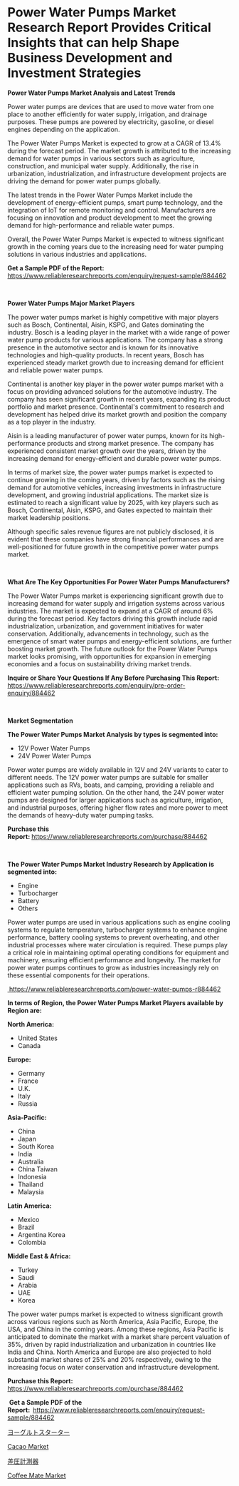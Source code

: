 <p><h1>Power Water Pumps Market Research Report Provides Critical Insights that can help Shape Business Development and Investment Strategies</h1></p><p><strong>Power Water Pumps Market Analysis and Latest Trends</strong></p>
<p><p>Power water pumps are devices that are used to move water from one place to another efficiently for water supply, irrigation, and drainage purposes. These pumps are powered by electricity, gasoline, or diesel engines depending on the application.</p><p>The Power Water Pumps Market is expected to grow at a CAGR of 13.4% during the forecast period. The market growth is attributed to the increasing demand for water pumps in various sectors such as agriculture, construction, and municipal water supply. Additionally, the rise in urbanization, industrialization, and infrastructure development projects are driving the demand for power water pumps globally.</p><p>The latest trends in the Power Water Pumps Market include the development of energy-efficient pumps, smart pump technology, and the integration of IoT for remote monitoring and control. Manufacturers are focusing on innovation and product development to meet the growing demand for high-performance and reliable water pumps.</p><p>Overall, the Power Water Pumps Market is expected to witness significant growth in the coming years due to the increasing need for water pumping solutions in various industries and applications.</p></p>
<p><strong>Get a Sample PDF of the Report:&nbsp;</strong> <a href="https://www.reliableresearchreports.com/enquiry/request-sample/884462">https://www.reliableresearchreports.com/enquiry/request-sample/884462</a></p>
<p>&nbsp;</p>
<p><strong>Power Water Pumps Major Market Players</strong></p>
<p><p>The power water pumps market is highly competitive with major players such as Bosch, Continental, Aisin, KSPG, and Gates dominating the industry. Bosch is a leading player in the market with a wide range of power water pump products for various applications. The company has a strong presence in the automotive sector and is known for its innovative technologies and high-quality products. In recent years, Bosch has experienced steady market growth due to increasing demand for efficient and reliable power water pumps.</p><p>Continental is another key player in the power water pumps market with a focus on providing advanced solutions for the automotive industry. The company has seen significant growth in recent years, expanding its product portfolio and market presence. Continental's commitment to research and development has helped drive its market growth and position the company as a top player in the industry.</p><p>Aisin is a leading manufacturer of power water pumps, known for its high-performance products and strong market presence. The company has experienced consistent market growth over the years, driven by the increasing demand for energy-efficient and durable power water pumps.</p><p>In terms of market size, the power water pumps market is expected to continue growing in the coming years, driven by factors such as the rising demand for automotive vehicles, increasing investments in infrastructure development, and growing industrial applications. The market size is estimated to reach a significant value by 2025, with key players such as Bosch, Continental, Aisin, KSPG, and Gates expected to maintain their market leadership positions.</p><p>Although specific sales revenue figures are not publicly disclosed, it is evident that these companies have strong financial performances and are well-positioned for future growth in the competitive power water pumps market.</p></p>
<p>&nbsp;</p>
<p><strong>What Are The Key Opportunities For Power Water Pumps Manufacturers?</strong></p>
<p><p>The Power Water Pumps market is experiencing significant growth due to increasing demand for water supply and irrigation systems across various industries. The market is expected to expand at a CAGR of around 6% during the forecast period. Key factors driving this growth include rapid industrialization, urbanization, and government initiatives for water conservation. Additionally, advancements in technology, such as the emergence of smart water pumps and energy-efficient solutions, are further boosting market growth. The future outlook for the Power Water Pumps market looks promising, with opportunities for expansion in emerging economies and a focus on sustainability driving market trends.</p></p>
<p><strong>Inquire or Share Your Questions If Any Before Purchasing This Report:</strong> <a href="https://www.reliableresearchreports.com/enquiry/pre-order-enquiry/884462">https://www.reliableresearchreports.com/enquiry/pre-order-enquiry/884462</a></p>
<p>&nbsp;</p>
<p><strong>Market Segmentation</strong></p>
<p><strong>The Power Water Pumps Market Analysis by types is segmented into:</strong></p>
<p><ul><li>12V Power Water Pumps</li><li>24V Power Water Pumps</li></ul></p>
<p><p>Power water pumps are widely available in 12V and 24V variants to cater to different needs. The 12V power water pumps are suitable for smaller applications such as RVs, boats, and camping, providing a reliable and efficient water pumping solution. On the other hand, the 24V power water pumps are designed for larger applications such as agriculture, irrigation, and industrial purposes, offering higher flow rates and more power to meet the demands of heavy-duty water pumping tasks.</p></p>
<p><strong>Purchase this Report:&nbsp;</strong><a href="https://www.reliableresearchreports.com/purchase/884462">https://www.reliableresearchreports.com/purchase/884462</a></p>
<p>&nbsp;</p>
<p><strong>The Power Water Pumps Market Industry Research by Application is segmented into:</strong></p>
<p><ul><li>Engine</li><li>Turbocharger</li><li>Battery</li><li>Others</li></ul></p>
<p><p>Power water pumps are used in various applications such as engine cooling systems to regulate temperature, turbocharger systems to enhance engine performance, battery cooling systems to prevent overheating, and other industrial processes where water circulation is required. These pumps play a critical role in maintaining optimal operating conditions for equipment and machinery, ensuring efficient performance and longevity. The market for power water pumps continues to grow as industries increasingly rely on these essential components for their operations.</p></p>
<p><a href="https://www.reliableresearchreports.com/power-water-pumps-r884462">&nbsp;https://www.reliableresearchreports.com/power-water-pumps-r884462</a></p>
<p><strong>In terms of Region, the Power Water Pumps Market Players available by Region are:</strong></p>
<p>
    <p> <strong> North America: </strong>
        <ul>
            <li>United States</li>
            <li>Canada</li>
        </ul>
        </p> 
    <p> <strong> Europe: </strong>
        <ul>
            <li>Germany</li>
            <li>France</li>
            <li>U.K.</li>
            <li>Italy</li>
            <li>Russia</li>
        </ul>
        </p> 
    <p> <strong> Asia-Pacific: </strong>
        <ul>
            <li>China</li>
            <li>Japan</li>
            <li>South Korea</li>
            <li>India</li>
            <li>Australia</li>
            <li>China Taiwan</li>
            <li>Indonesia</li>
            <li>Thailand</li>
            <li>Malaysia</li>
        </ul>
        </p> 
    <p> <strong> Latin America: </strong>
        <ul>
            <li>Mexico</li>
            <li>Brazil</li>
            <li>Argentina Korea</li>
            <li>Colombia</li>
        </ul>
        </p> 
    <p> <strong> Middle East & Africa: </strong>
        <ul>
            <li>Turkey</li>
            <li>Saudi</li>
            <li>Arabia</li>
            <li>UAE</li>
            <li>Korea</li>
        </ul>
    </p>
    </p>
<p><p>The power water pumps market is expected to witness significant growth across various regions such as North America, Asia Pacific, Europe, the USA, and China in the coming years. Among these regions, Asia Pacific is anticipated to dominate the market with a market share percent valuation of 35%, driven by rapid industrialization and urbanization in countries like India and China. North America and Europe are also projected to hold substantial market shares of 25% and 20% respectively, owing to the increasing focus on water conservation and infrastructure development.</p></p>
<p><strong>Purchase this Report: </strong><a href="https://www.reliableresearchreports.com/purchase/884462">https://www.reliableresearchreports.com/purchase/884462</a></p>
<p>&nbsp;<strong>Get a Sample PDF of the Report:&nbsp;&nbsp;</strong><a href="https://www.reliableresearchreports.com/enquiry/request-sample/884462">https://www.reliableresearchreports.com/enquiry/request-sample/884462</a></p>
<p><strong></strong></p>
<p><p><a href="https://github.com/jkjreqjscoxx7/Market-Research-Report-List-1/blob/main/749886439603.md">ヨーグルトスターター</a></p><p><a href="https://www.linkedin.com/pulse/decoding-cacao-market-metrics-share-trends-growth-patterns-firmazon-fycge?trackingId=FYdsKL0SjzP%2FyL%2Bdi4KZcQ%3D%3D">Cacao Market</a></p><p><a href="https://github.com/Sophiaard2003/Market-Research-Report-List-1/blob/main/607578229929.md">差圧計測器</a></p><p><a href="https://www.linkedin.com/pulse/analyzing-coffee-mate-market-global-industry-perspective-forecast-fr8he?trackingId=87AfN7FvofrTbW5eCIwhUQ%3D%3D">Coffee Mate Market</a></p></p>
